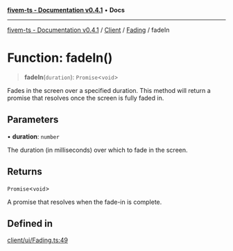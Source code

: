 [**fivem-ts - Documentation v0.4.1**](../../../../../README.md) • **Docs**

***

[fivem-ts - Documentation v0.4.1](../../../../../README.md) / [Client](../../../README.md) / [Fading](../README.md) / fadeIn

# Function: fadeIn()

> **fadeIn**(`duration`): `Promise`\<`void`\>

Fades in the screen over a specified duration.
This method will return a promise that resolves once the screen is fully faded in.

## Parameters

• **duration**: `number`

The duration (in milliseconds) over which to fade in the screen.

## Returns

`Promise`\<`void`\>

A promise that resolves when the fade-in is complete.

## Defined in

[client/ui/Fading.ts:49](https://github.com/Purpose-Dev/fivem-ts/blob/main/src/client/ui/Fading.ts#L49)
